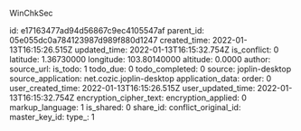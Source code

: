 WinChkSec

id: e17163477ad94d56867c9ec4105547af
parent_id: 05e055dc0a784123987d989f880d1247
created_time: 2022-01-13T16:15:26.515Z
updated_time: 2022-01-13T16:15:32.754Z
is_conflict: 0
latitude: 1.36730000
longitude: 103.80140000
altitude: 0.0000
author: 
source_url: 
is_todo: 1
todo_due: 0
todo_completed: 0
source: joplin-desktop
source_application: net.cozic.joplin-desktop
application_data: 
order: 0
user_created_time: 2022-01-13T16:15:26.515Z
user_updated_time: 2022-01-13T16:15:32.754Z
encryption_cipher_text: 
encryption_applied: 0
markup_language: 1
is_shared: 0
share_id: 
conflict_original_id: 
master_key_id: 
type_: 1